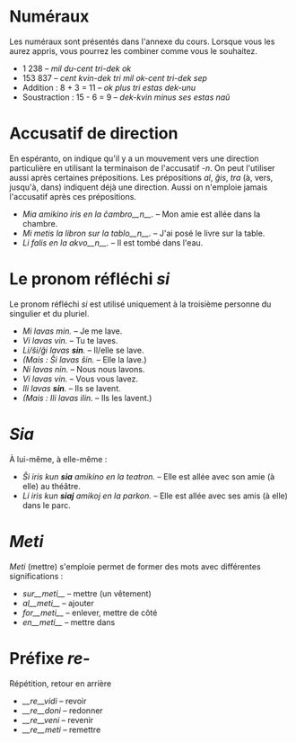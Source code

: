 # Numéraux

Les numéraux sont présentés dans l'annexe du cours. Lorsque vous les aurez appris, vous pourrez les combiner comme vous le souhaitez.

- 1 238                     – *mil du-cent tri-dek ok*
- 153 837                   – *cent kvin-dek tri mil ok-cent tri-dek sep*
- Addition :      8 + 3 = 11 – *ok plus tri estas dek-unu*
- Soustraction :  15 - 6 = 9 – *dek-kvin minus ses estas naŭ*
 

# Accusatif de direction

En espéranto, on indique qu'il y a un mouvement vers une direction particulière en utilisant la terminaison de l'accusatif *-n*. On peut l'utiliser aussi après certaines prépositions. Les prépositions *al*, *ĝis*, *tra* (à, vers, jusqu'à, dans) indiquent déjà une direction. Aussi on n'emploie jamais l'accusatif après ces prépositions.

- *Mia amikino iris en la ĉambro__n__.* – Mon amie est allée dans la chambre.
- *Mi metis la libron sur la tablo__n__.* – J'ai posé le livre sur la table.
- *Li falis en la akvo__n__.* – Il est tombé dans l'eau.
 

# Le pronom réfléchi *si*

Le pronom réfléchi *si* est utilisé uniquement à la troisième personne du singulier et du pluriel.

- *Mi lavas min.* – Je me lave.
- *Vi lavas vin.* – Tu te laves.
- *Li/ŝi/ĝi lavas __sin__.* – Il/elle se lave.
- *(Mais : Ŝi lavas ŝin.* – Elle la lave.)
- *Ni lavas nin.* – Nous nous lavons.
- *Vi lavas vin.* – Vous vous lavez.
- *Ili lavas __sin__.* – Ils se lavent.
- *(Mais : Ili lavas ilin.* – Ils les lavent.)
 

# *Sia*

À lui-même, à elle-même :

- *Ŝi iris kun __sia__ amikino en la teatron.* – Elle est allée avec son amie (à elle) au théâtre.
- *Li iris kun __siaj__ amikoj en la parkon.* – Elle est allée avec ses amis (à elle) dans le parc.
 

# *Meti*

*Meti* (mettre) s'emploie permet de former des mots avec différentes significations :

- *sur__meti__* – mettre (un vêtement)
- *al__meti__*  – ajouter
- *for__meti__* – enlever, mettre de côté
- *en__meti__*  – mettre dans

 

# Préfixe *re-*

Répétition, retour en arrière

- *__re__vidi* – revoir
- *__re__doni* – redonner
- *__re__veni* – revenir
- *__re__meti* – remettre

 
